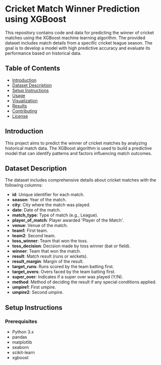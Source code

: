 # Cricket Match Winner Prediction using XGBoost

This repository contains code and data for predicting the winner of cricket matches using the XGBoost machine learning algorithm. The provided dataset includes match details from a specific cricket league season. The goal is to develop a model with high predictive accuracy and evaluate its performance based on historical data.

## Table of Contents

- [Introduction](#introduction)
- [Dataset Description](#dataset-description)
- [Setup Instructions](#setup-instructions)
- [Usage](#usage)
- [Visualization](#visualization)
- [Results](#results)
- [Contributing](#contributing)
- [License](#license)

## Introduction

This project aims to predict the winner of cricket matches by analyzing historical match data. The XGBoost algorithm is used to build a predictive model that can identify patterns and factors influencing match outcomes.

## Dataset Description

The dataset includes comprehensive details about cricket matches with the following columns:

- **id**: Unique identifier for each match.
- **season**: Year of the match.
- **city**: City where the match was played.
- **date**: Date of the match.
- **match_type**: Type of match (e.g., League).
- **player_of_match**: Player awarded 'Player of the Match'.
- **venue**: Venue of the match.
- **team1**: First team.
- **team2**: Second team.
- **toss_winner**: Team that won the toss.
- **toss_decision**: Decision made by toss winner (bat or field).
- **winner**: Team that won the match.
- **result**: Match result (runs or wickets).
- **result_margin**: Margin of the result.
- **target_runs**: Runs scored by the team batting first.
- **target_overs**: Overs faced by the team batting first.
- **super_over**: Indicates if a super over was played (Y/N).
- **method**: Method of deciding the result if any special conditions applied.
- **umpire1**: First umpire.
- **umpire2**: Second umpire.

## Setup Instructions

### Prerequisites

- Python 3.x
- pandas
- matplotlib
- seaborn
- scikit-learn
- xgboost
